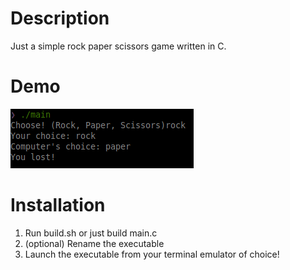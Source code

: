 # Description
Just a simple rock paper scissors game written in C.
# Demo 
![Demo](demo.png)
# Installation
1. Run build.sh or just build main.c
2. (optional) Rename the executable
3. Launch the executable from your terminal emulator of choice!
